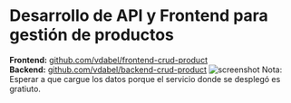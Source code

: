# Desarrollo de API y Frontend para gestión de productos

**Frontend:** [github.com/vdabel/frontend-crud-product](https://github.com/vdabel/frontend-crud-product)  
**Backend:** [github.com/vdabel/backend-crud-product](https://github.com/vdabel/backend-crud-product)
![screenshot](https://github.com/user-attachments/assets/6289d729-5889-41d0-87a3-ebcc2ebfe748)
Nota: Esperar a que cargue los datos porque el servicio donde se desplegó es gratiuto.
